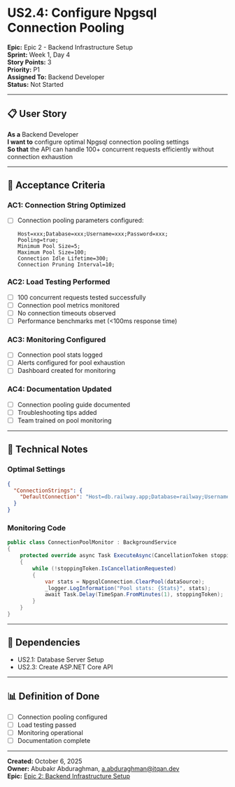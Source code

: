 # US2.4: Configure Npgsql Connection Pooling

**Epic:** Epic 2 - Backend Infrastructure Setup  
**Sprint:** Week 1, Day 4  
**Story Points:** 3  
**Priority:** P1  
**Assigned To:** Backend Developer  
**Status:** Not Started

---

## 📋 User Story

**As a** Backend Developer  
**I want to** configure optimal Npgsql connection pooling settings  
**So that** the API can handle 100+ concurrent requests efficiently without connection exhaustion

---

## 🎯 Acceptance Criteria

### AC1: Connection String Optimized
- [ ] Connection pooling parameters configured:
  ```
  Host=xxx;Database=xxx;Username=xxx;Password=xxx;
  Pooling=true;
  Minimum Pool Size=5;
  Maximum Pool Size=100;
  Connection Idle Lifetime=300;
  Connection Pruning Interval=10;
  ```

### AC2: Load Testing Performed
- [ ] 100 concurrent requests tested successfully
- [ ] Connection pool metrics monitored
- [ ] No connection timeouts observed
- [ ] Performance benchmarks met (<100ms response time)

### AC3: Monitoring Configured
- [ ] Connection pool stats logged
- [ ] Alerts configured for pool exhaustion
- [ ] Dashboard created for monitoring

### AC4: Documentation Updated
- [ ] Connection pooling guide documented
- [ ] Troubleshooting tips added
- [ ] Team trained on pool monitoring

---

## 📝 Technical Notes

### Optimal Settings
```json
{
  "ConnectionStrings": {
    "DefaultConnection": "Host=db.railway.app;Database=railway;Username=postgres;Password=***;Pooling=true;Minimum Pool Size=5;Maximum Pool Size=100;Connection Idle Lifetime=300;Connection Pruning Interval=10;Enlist=true;Timeout=30;Command Timeout=30"
  }
}
```

### Monitoring Code
```csharp
public class ConnectionPoolMonitor : BackgroundService
{
    protected override async Task ExecuteAsync(CancellationToken stoppingToken)
    {
        while (!stoppingToken.IsCancellationRequested)
        {
            var stats = NpgsqlConnection.ClearPool(dataSource);
            _logger.LogInformation("Pool stats: {Stats}", stats);
            await Task.Delay(TimeSpan.FromMinutes(1), stoppingToken);
        }
    }
}
```

---

## 🔗 Dependencies
- US2.1: Database Server Setup
- US2.3: Create ASP.NET Core API

---

## 📊 Definition of Done
- [ ] Connection pooling configured
- [ ] Load testing passed
- [ ] Monitoring operational
- [ ] Documentation complete

---

**Created:** October 6, 2025  
**Owner:** Abubakr Abduraghman, a.abduraghman@itqan.dev  
**Epic:** [Epic 2: Backend Infrastructure Setup](../epics/epic-2-backend-infrastructure-setup.md)

